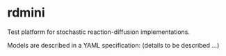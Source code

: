 # rdmini

Test platform for stochastic reaction-diffusion implementations.

Models are described in a YAML specification: (details to be described ...)
